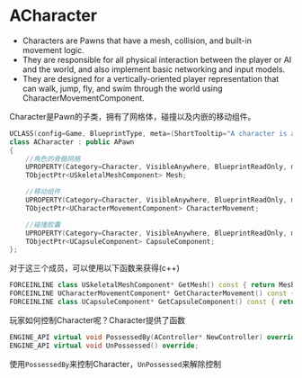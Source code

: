 # ACharacter

 * Characters are Pawns that have a mesh, collision, and built-in movement logic.
 * They are responsible for all physical interaction between the player or AI and the world, and also implement basic networking and input models.
 * They are designed for a vertically-oriented player representation that can walk, jump, fly, and swim through the world using CharacterMovementComponent.

Character是Pawn的子类，拥有了网格体，碰撞以及内嵌的移动组件。
````c++
UCLASS(config=Game, BlueprintType, meta=(ShortTooltip="A character is a type of Pawn that includes the ability to walk around."), MinimalAPI)
class ACharacter : public APawn
{
	//角色的骨骼网格
	UPROPERTY(Category=Character, VisibleAnywhere, BlueprintReadOnly, meta=(AllowPrivateAccess = "true"))
	TObjectPtr<USkeletalMeshComponent> Mesh;

	//移动组件
	UPROPERTY(Category=Character, VisibleAnywhere, BlueprintReadOnly, meta=(AllowPrivateAccess = "true"))
	TObjectPtr<UCharacterMovementComponent> CharacterMovement;

	//碰撞胶囊
	UPROPERTY(Category=Character, VisibleAnywhere, BlueprintReadOnly, meta=(AllowPrivateAccess = "true"))
	TObjectPtr<UCapsuleComponent> CapsuleComponent;
};
````

对于这三个成员，可以使用以下函数来获得(c++)
```c++
FORCEINLINE class USkeletalMeshComponent* GetMesh() const { return Mesh; }
FORCEINLINE UCharacterMovementComponent* GetCharacterMovement() const { return CharacterMovement; }
FORCEINLINE class UCapsuleComponent* GetCapsuleComponent() const { return CapsuleComponent; }
```

玩家如何控制Character呢？Character提供了函数
```c++
ENGINE_API virtual void PossessedBy(AController* NewController) override;
ENGINE_API virtual void UnPossessed() override;
```

使用`PossessedBy`来控制Character，`UnPossessed`来解除控制

